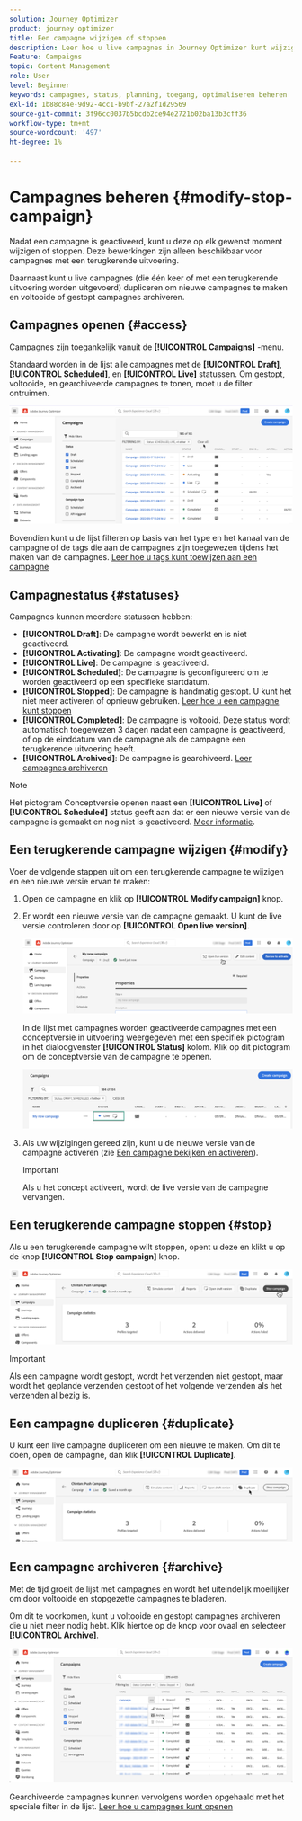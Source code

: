 ```yaml
---
solution: Journey Optimizer
product: journey optimizer
title: Een campagne wijzigen of stoppen
description: Leer hoe u live campagnes in Journey Optimizer kunt wijzigen, stoppen of dupliceren
Feature: Campaigns
topic: Content Management
role: User
level: Beginner
keywords: campagnes, status, planning, toegang, optimaliseren beheren
exl-id: 1b88c84e-9d92-4cc1-b9bf-27a2f1d29569
source-git-commit: 3f96cc0037b5bcdb2ce94e2721b02ba13b3cff36
workflow-type: tm+mt
source-wordcount: '497'
ht-degree: 1%

---
```


# Campagnes beheren {#modify-stop-campaign}

Nadat een campagne is geactiveerd, kunt u deze op elk gewenst moment wijzigen of stoppen. Deze bewerkingen zijn alleen beschikbaar voor campagnes met een terugkerende uitvoering.

Daarnaast kunt u live campagnes (die één keer of met een terugkerende uitvoering worden uitgevoerd) dupliceren om nieuwe campagnes te maken en voltooide of gestopt campagnes archiveren.

## Campagnes openen {#access}

Campagnes zijn toegankelijk vanuit de **[!UICONTROL Campaigns]** -menu.

Standaard worden in de lijst alle campagnes met de **[!UICONTROL Draft]**, **[!UICONTROL Scheduled]**, en **[!UICONTROL Live]** statussen. Om gestopt, voltooide, en gearchiveerde campagnes te tonen, moet u de filter ontruimen.

![](assets/create-campaign-list.png)

Bovendien kunt u de lijst filteren op basis van het type en het kanaal van de campagne of de tags die aan de campagnes zijn toegewezen tijdens het maken van de campagnes. [Leer hoe u tags kunt toewijzen aan een campagne](create-campaign.md#create)

## Campagnestatus {#statuses}

Campagnes kunnen meerdere statussen hebben:

* **[!UICONTROL Draft]**: De campagne wordt bewerkt en is niet geactiveerd.
* **[!UICONTROL Activating]**: De campagne wordt geactiveerd.
* **[!UICONTROL Live]**: De campagne is geactiveerd.
* **[!UICONTROL Scheduled]**: De campagne is geconfigureerd om te worden geactiveerd op een specifieke startdatum.
* **[!UICONTROL Stopped]**: De campagne is handmatig gestopt. U kunt het niet meer activeren of opnieuw gebruiken. [Leer hoe u een campagne kunt stoppen](modify-stop-campaign.md#stop)
* **[!UICONTROL Completed]**: De campagne is voltooid. Deze status wordt automatisch toegewezen 3 dagen nadat een campagne is geactiveerd, of op de einddatum van de campagne als de campagne een terugkerende uitvoering heeft.
* **[!UICONTROL Archived]**: De campagne is gearchiveerd. [Leer campagnes archiveren](modify-stop-campaign.md#archive)

>[!NOTE]
>
>Het pictogram Conceptversie openen naast een **[!UICONTROL Live]** of **[!UICONTROL Scheduled]** status geeft aan dat er een nieuwe versie van de campagne is gemaakt en nog niet is geactiveerd. [Meer informatie](modify-stop-campaign.md#modify).

## Een terugkerende campagne wijzigen {#modify}

Voer de volgende stappen uit om een terugkerende campagne te wijzigen en een nieuwe versie ervan te maken:

1. Open de campagne en klik op **[!UICONTROL Modify campaign]** knop.

1. Er wordt een nieuwe versie van de campagne gemaakt. U kunt de live versie controleren door op **[!UICONTROL Open live version]**.

   ![](assets/create-campaign-draft.png)

   In de lijst met campagnes worden geactiveerde campagnes met een conceptversie in uitvoering weergegeven met een specifiek pictogram in het dialoogvenster **[!UICONTROL Status]** kolom. Klik op dit pictogram om de conceptversie van de campagne te openen.

   ![](assets/create-campaign-edit-list.png)

1. Als uw wijzigingen gereed zijn, kunt u de nieuwe versie van de campagne activeren (zie [Een campagne bekijken en activeren](create-campaign.md#review-activate)).

   >[!IMPORTANT]
   >
   >Als u het concept activeert, wordt de live versie van de campagne vervangen.

## Een terugkerende campagne stoppen {#stop}

Als u een terugkerende campagne wilt stoppen, opent u deze en klikt u op de knop **[!UICONTROL Stop campaign]** knop.

![](assets/create-campaign-stop.png)

>[!IMPORTANT]
>
>Als een campagne wordt gestopt, wordt het verzenden niet gestopt, maar wordt het geplande verzenden gestopt of het volgende verzenden als het verzenden al bezig is.

<!-- inbound campaign (inapp): can stop and resume -->

## Een campagne dupliceren {#duplicate}

U kunt een live campagne dupliceren om een nieuwe te maken. Om dit te doen, open de campagne, dan klik **[!UICONTROL Duplicate]**.

![](assets/create-campaign-duplicate.png)

## Een campagne archiveren {#archive}

Met de tijd groeit de lijst met campagnes en wordt het uiteindelijk moeilijker om door voltooide en stopgezette campagnes te bladeren.

Om dit te voorkomen, kunt u voltooide en gestopt campagnes archiveren die u niet meer nodig hebt. Klik hiertoe op de knop voor ovaal en selecteer **[!UICONTROL Archive]**.

![](assets/create-campaign-archive.png)

Gearchiveerde campagnes kunnen vervolgens worden opgehaald met het speciale filter in de lijst. [Leer hoe u campagnes kunt openen](get-started-with-campaigns.md#access)
